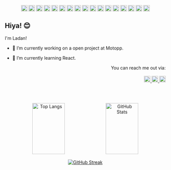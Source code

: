 <p align="center">
<img height="20" width="20" src="https://cdn.simpleicons.org/python/6C946F" />
<img height="20" width="20" src="https://cdn.simpleicons.org/cplusplus/4535C1" /> 
<img height="20" width="20" src="https://cdn.simpleicons.org/css3/478CCF" />
<img height="20" width="20" src="https://cdn.simpleicons.org/html5/EB5B00" />
<img height="20" width="20" src="https://cdn.simpleicons.org/figma/DC0083" />
<img height="20" width="20" src="https://cdn.simpleicons.org/react/36C2CE" />
<img height="20" width="20" src="https://cdn.simpleicons.org/redux/7469B6" />
<img height="20" width="20" src="https://cdn.simpleicons.org/nodedotjs/40A578" />
<img height="20" width="20" src="https://cdn.simpleicons.org/fastapi/006769" />
<img height="20" width="20" src="https://cdn.simpleicons.org/javascript/FDDE55" />
<img height="20" width="20" src="https://cdn.simpleicons.org/ubuntu/F97300" />
<img height="20" width="20" src="https://cdn.simpleicons.org/flask/32012F" />
<img height="20" width="20" src="https://cdn.simpleicons.org/jira/4535C1" />
<img height="20" width="20" src="https://cdn.simpleicons.org/bootstrap/874CCC" />
<img height="20" width="20" src="https://cdn.simpleicons.org/c/F0EBE3" />
<img height="20" width="20" src="https://cdn.simpleicons.org/typescript/4793AF" />
  <img height="20" width="20" src="https://cdn.simpleicons.org/github/E2DFD0" />
</p>



## Hiya! :blush:

I'm Ladan!
- 🔭 I’m currently working on a open project at Motopp.
- 🌱 I’m currently learning React.

  <p align="right">
    You can reach me out via: 
  </br>
  </br>
    <a href="https://www.linkedin.com/in/ladanrabbi" target="_blank">
        <img height="20" width="20" src="https://cdn.simpleicons.org/linkedin/478CCF" alt="LinkedIn" />
    </a>
    <a href="https://discord.com/users/discombobulated_" target="_blank">
        <img height="20" width="20" src="https://cdn.simpleicons.org/discord/E2DFD0" alt="Discord" />
    </a>
    <a href="mailto:ladan.rb@gmail.com">
        <img height="20" width="20" src="https://cdn.simpleicons.org/gmail/FF0000" alt="Gmail" />
    </a>
    </p>
  </br>
  </br>

<div align="center">
  <img src="https://github-readme-stats.vercel.app/api/top-langs/?username=Laaad&layout=donut&theme=transparent&text_color=FFB4C2&border_color=DA7297&&border_radius=7&title_color=DA7297&icon_color=DA7297" alt="Top Langs" style="width: 45%; height:160px;"/>
  <img src="https://github-readme-stats.vercel.app/api?username=Laaad&show_icons=true&theme=transparent&text_color=FFB4C2&border_color=DA7297&border_radius=7&title_color=DA7297&icon_color=DA7297" alt="GitHub Stats" style="width: 45%; height:160px;"/>
</div>
<div align="center">

[![GitHub Streak](https://github-readme-streak-stats.herokuapp.com/?user=Laaad&layout=donut&theme=transparent&hide_border=true&ring_color=DA7297&text_color=FFB4C2&border_color=DA7297&title_color=DA7297&icon_color=DA7297)](https://git.io/streak-stats)
</div>

<!--
**Laaad/Laaad** is a ✨ _special_ ✨ repository because its `README.md` (this file) appears on your GitHub profile.

Here are some ideas to get you started:


[![Typing SVG](https://readme-typing-svg.herokuapp.com?font=Arsenal+SC&size=24&pause=50000&color=F78BA2&background=4C2D31&center=true&vCenter=true&random=false&width=447&height=30&lines=My+Github+Sats)](https://git.io/typing-svg)

- 🔭 I’m currently working on ...
- 🌱 I’m currently learning ...
- 👯 I’m looking to collaborate on ...
- 🤔 I’m looking for help with ...
- 💬 Ask me about ...
- 📫 How to reach me: ...
- 😄 Pronouns: ...
- ⚡ Fun fact: ...
-->

